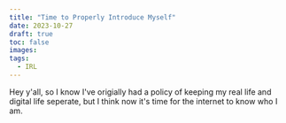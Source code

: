 ```yaml
---
title: "Time to Properly Introduce Myself"
date: 2023-10-27
draft: true
toc: false
images:
tags:
  - IRL
---
```


Hey y'all, so I know I've origially had a policy of keeping my real life and digital life seperate, but I think now it's time for the internet to know who I am.
